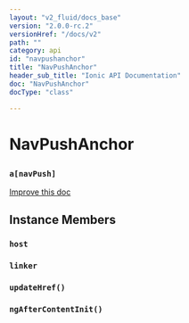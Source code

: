 ```yaml
---
layout: "v2_fluid/docs_base"
version: "2.0.0-rc.2"
versionHref: "/docs/v2"
path: ""
category: api
id: "navpushanchor"
title: "NavPushAnchor"
header_sub_title: "Ionic API Documentation"
doc: "NavPushAnchor"
docType: "class"

---
```










<h1 class="api-title">
<a class="anchor" name="nav-push-anchor" href="#nav-push-anchor"></a>

NavPushAnchor
<h3><code>a[navPush]</code></h3>






</h1>

<a class="improve-v2-docs" href="http://github.com/driftyco/ionic/edit/master//Users/briandennis/Ionic/ionic/src/components/nav/nav-push.ts#L80">
Improve this doc
</a>










<!-- @usage tag -->


<!-- @property tags -->



<!-- instance methods on the class -->

<h2><a class="anchor" name="instance-members" href="#instance-members"></a>Instance Members</h2>

<div id="host"></div>

<h3>
<a class="anchor" name="host" href="#host"></a>
<code>host</code>
  

</h3>












<div id="linker"></div>

<h3>
<a class="anchor" name="linker" href="#linker"></a>
<code>linker</code>
  

</h3>












<div id="updateHref"></div>

<h3>
<a class="anchor" name="updateHref" href="#updateHref"></a>
<code>updateHref()</code>
  

</h3>












<div id="ngAfterContentInit"></div>

<h3>
<a class="anchor" name="ngAfterContentInit" href="#ngAfterContentInit"></a>
<code>ngAfterContentInit()</code>
  

</h3>















<!-- related link --><!-- end content block -->


<!-- end body block -->

